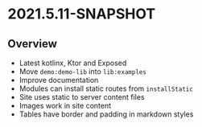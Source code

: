 # 2021.5.11-SNAPSHOT

## Overview

* Latest kotlinx, Ktor and Exposed
* Move `demo:demo-lib` into `lib:examples`
* Improve documentation
* Modules can install static routes from `installStatic`
* Site uses static to server content files
* Images work in site content
* Tables have border and padding in markdown styles
